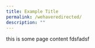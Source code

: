 ```yaml
---
title: Example Title
permalink: /wehaveredirected/
description: ""
---
```

this is some page content
fdsfadsf